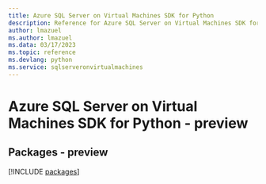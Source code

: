 ```yaml
---
title: Azure SQL Server on Virtual Machines SDK for Python
description: Reference for Azure SQL Server on Virtual Machines SDK for Python
author: lmazuel
ms.author: lmazuel
ms.data: 03/17/2023
ms.topic: reference
ms.devlang: python
ms.service: sqlserveronvirtualmachines
---
```

# Azure SQL Server on Virtual Machines SDK for Python - preview
## Packages - preview
[!INCLUDE [packages](sql-server-on-virtual-machines-index.md)]